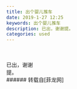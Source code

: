 ```yaml
---
title: 出个婴儿推车
date: 2019-1-27 12:25
keywords: 出个婴儿推车
description: 已出，谢谢提。
categories: used
---
```

<td class="t_f" id="postmessage_2817276">

<br/>
<br/>
已出，谢谢<br/>
<img alt="" border="0" class="zoom" data-cf-modified-9de99ecb09dbcf96d5b35f48-="" file="http://www.flw.ph/data/appbyme/upload/image/201901/27/h7kdM2a5OhZP.jpg" id="aimg_rglsg" lazyloadthumb="1" onclick="" onmouseover="" src="http://www.flw.ph/data/appbyme/upload/image/201901/27/h7kdM2a5OhZP.jpg"/><br/>
<img alt="" border="0" class="zoom" data-cf-modified-9de99ecb09dbcf96d5b35f48-="" file="http://www.flw.ph/data/appbyme/upload/image/201901/27/GUNfGnO4opNQ.jpg" id="aimg_RhSBA" lazyloadthumb="1" onclick="" onmouseover="" src="http://www.flw.ph/data/appbyme/upload/image/201901/27/GUNfGnO4opNQ.jpg"/><br/>
<img alt="" border="0" class="zoom" data-cf-modified-9de99ecb09dbcf96d5b35f48-="" file="http://www.flw.ph/data/appbyme/upload/image/201901/27/8Gd2orS3QbJQ.jpg" id="aimg_IL7Ss" lazyloadthumb="1" onclick="" onmouseover="" src="http://www.flw.ph/data/appbyme/upload/image/201901/27/8Gd2orS3QbJQ.jpg"/><br/>
<img alt="" border="0" class="zoom" data-cf-modified-9de99ecb09dbcf96d5b35f48-="" file="http://www.flw.ph/data/appbyme/upload/image/201901/27/3Qt77nQ8sI3i.jpg" id="aimg_Mga99" lazyloadthumb="1" onclick="" onmouseover="" src="http://www.flw.ph/data/appbyme/upload/image/201901/27/3Qt77nQ8sI3i.jpg"/><br/>
<img alt="" border="0" class="zoom" data-cf-modified-9de99ecb09dbcf96d5b35f48-="" file="http://www.flw.ph/data/appbyme/upload/image/201901/27/oNA8EbUUCyKb.jpg" id="aimg_n2kH8" lazyloadthumb="1" onclick="" onmouseover="" src="http://www.flw.ph/data/appbyme/upload/image/201901/27/oNA8EbUUCyKb.jpg"/><br/>
<img alt="" border="0" class="zoom" data-cf-modified-9de99ecb09dbcf96d5b35f48-="" file="http://www.flw.ph/data/appbyme/upload/image/201901/27/JDxOtvBNxF8Q.jpg" id="aimg_Slihm" lazyloadthumb="1" onclick="" onmouseover="" src="http://www.flw.ph/data/appbyme/upload/image/201901/27/JDxOtvBNxF8Q.jpg"/><br/>
<img alt="" border="0" class="zoom" data-cf-modified-9de99ecb09dbcf96d5b35f48-="" file="http://www.flw.ph/data/appbyme/upload/image/201901/27/gU2Jj5XfHnQY.jpg" id="aimg_QSiMH" lazyloadthumb="1" onclick="" onmouseover="" src="http://www.flw.ph/data/appbyme/upload/image/201901/27/gU2Jj5XfHnQY.jpg"/><br/>
<img alt="" border="0" class="zoom" data-cf-modified-9de99ecb09dbcf96d5b35f48-="" file="http://www.flw.ph/data/appbyme/upload/image/201901/27/vpnNQHzG7Vb8.jpg" id="aimg_vfZSX" lazyloadthumb="1" onclick="" onmouseover="" src="http://www.flw.ph/data/appbyme/upload/image/201901/27/vpnNQHzG7Vb8.jpg"/><br/>
提。<br/>
</td>
###### 转载自[菲龙网]